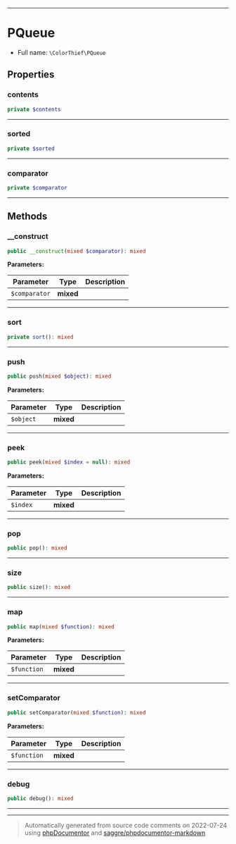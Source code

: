 ***

# PQueue





* Full name: `\ColorThief\PQueue`



## Properties


### contents



```php
private $contents
```






***

### sorted



```php
private $sorted
```






***

### comparator



```php
private $comparator
```






***

## Methods


### __construct



```php
public __construct(mixed $comparator): mixed
```








**Parameters:**

| Parameter | Type | Description |
|-----------|------|-------------|
| `$comparator` | **mixed** |  |




***

### sort



```php
private sort(): mixed
```











***

### push



```php
public push(mixed $object): mixed
```








**Parameters:**

| Parameter | Type | Description |
|-----------|------|-------------|
| `$object` | **mixed** |  |




***

### peek



```php
public peek(mixed $index = null): mixed
```








**Parameters:**

| Parameter | Type | Description |
|-----------|------|-------------|
| `$index` | **mixed** |  |




***

### pop



```php
public pop(): mixed
```











***

### size



```php
public size(): mixed
```











***

### map



```php
public map(mixed $function): mixed
```








**Parameters:**

| Parameter | Type | Description |
|-----------|------|-------------|
| `$function` | **mixed** |  |




***

### setComparator



```php
public setComparator(mixed $function): mixed
```








**Parameters:**

| Parameter | Type | Description |
|-----------|------|-------------|
| `$function` | **mixed** |  |




***

### debug



```php
public debug(): mixed
```











***


***
> Automatically generated from source code comments on 2022-07-24 using [phpDocumentor](http://www.phpdoc.org/) and [saggre/phpdocumentor-markdown](https://github.com/Saggre/phpDocumentor-markdown)
